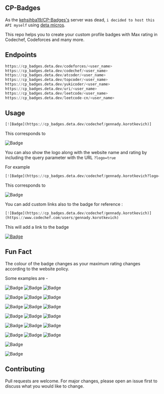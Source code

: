 ## CP-Badges
As the [kehsihba19/CP-Badges's](https://github.com/kehsihba19/CP-Badges) server was dead, `i decided to host this API myself` using [deta micros](https://docs.deta.sh/docs/micros/about). 

This repo helps you to create your custom profile badges with Max rating in Codechef, Codeforces and many more.

## Endpoints

```python
https://cp_badges.deta.dev/codeforces/<user_name>
https://cp_badges.deta.dev/codechef/<user_name>
https://cp_badges.deta.dev/atcoder/<user_name>
https://cp_badges.deta.dev/topcoder/<user_name>
https://cp_badges.deta.dev/yukicoder/<user_name>
https://cp_badges.deta.dev/uri/<user_name>
https://cp_badges.deta.dev/leetcode/<user_name>
https://cp_badges.deta.dev/leetcode-cn/<user_name>
```
## Usage

```python
[![Badge](https://cp_badges.deta.dev/codechef/gennady.korotkevich)]
```

This corresponds to

![Badge](https://cp_badges.deta.dev/codechef/gennady.korotkevich)

You can also show the logo along with the website name and rating by including the query parameter with the URL `?logo=true`

For example
```python
[![Badge](https://cp_badges.deta.dev/codechef/gennady.korotkevich?logo=true)]
```


This corresponds to

![Badge](https://cp_badges.deta.dev/codechef/gennady.korotkevich?logo=true)


You can add custom links also to the badge for reference :

```python
[![Badge](https://cp_badges.deta.dev/codechef/gennady.korotkevich)]
(https://www.codechef.com/users/gennady.korotkevich)
```

This will add a link to the badge

[![Badge](https://cp_badges.deta.dev/codechef/gennady.korotkevich)](https://www.codechef.com/users/gennady.korotkevich)

## Fun Fact

The colour of the badge changes as your maximum rating changes according to the website policy.

Some examples are -

![Badge](https://cp_badges.deta.dev/atcoder/tourist)
![Badge](https://cp_badges.deta.dev/codeforces/sladkayaKlubnichka)
![Badge](https://cp_badges.deta.dev/atcoder/sansen)

![Badge](https://cp_badges.deta.dev/codeforces/ujjawalrana001)
![Badge](https://cp_badges.deta.dev/atcoder/kehsihba)
![Badge](https://cp_badges.deta.dev/codeforces/errichto)

![Badge](https://cp_badges.deta.dev/atcoder/anzuof)
![Badge](https://cp_badges.deta.dev/codeforces/abhishek.kehsihba)
![Badge](https://cp_badges.deta.dev/atcoder/zhouzhendong)

![Badge](https://cp_badges.deta.dev/yukicoder/hos.lyric)
![Badge](https://cp_badges.deta.dev/yukicoder/ganariya)
![Badge](https://cp_badges.deta.dev/yukicoder/imulan)

![Badge](https://cp_badges.deta.dev/uri/40926)
![Badge](https://cp_badges.deta.dev/uri/440377)
![Badge](https://cp_badges.deta.dev/uri/40980)

![Badge](https://cp_badges.deta.dev/topcoder/AmAtUrECoDeR)
![Badge](https://cp_badges.deta.dev/topcoder/tourist)
![Badge](https://cp_badges.deta.dev/topcoder/forgotter)

![Badge](https://cp_badges.deta.dev/leetcode/Errichto)

![Badge](https://cp_badges.deta.dev/leetcode-cn/bitethed4t)

## Contributing

Pull requests are welcome. For major changes, please open an issue first to discuss what you would like to change.